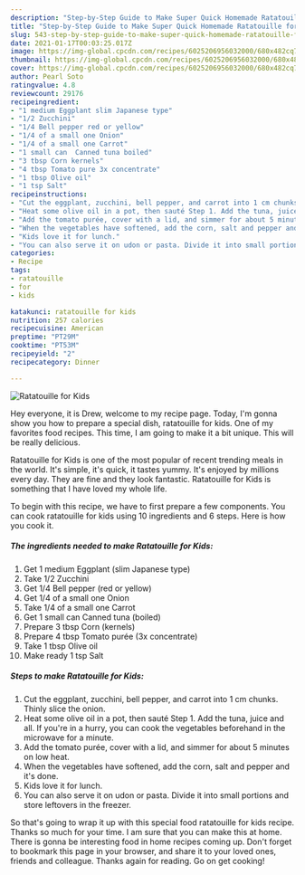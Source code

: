 ```yaml
---
description: "Step-by-Step Guide to Make Super Quick Homemade Ratatouille for Kids"
title: "Step-by-Step Guide to Make Super Quick Homemade Ratatouille for Kids"
slug: 543-step-by-step-guide-to-make-super-quick-homemade-ratatouille-for-kids
date: 2021-01-17T00:03:25.017Z
image: https://img-global.cpcdn.com/recipes/6025206956032000/680x482cq70/ratatouille-for-kids-recipe-main-photo.jpg
thumbnail: https://img-global.cpcdn.com/recipes/6025206956032000/680x482cq70/ratatouille-for-kids-recipe-main-photo.jpg
cover: https://img-global.cpcdn.com/recipes/6025206956032000/680x482cq70/ratatouille-for-kids-recipe-main-photo.jpg
author: Pearl Soto
ratingvalue: 4.8
reviewcount: 29176
recipeingredient:
- "1 medium Eggplant slim Japanese type"
- "1/2 Zucchini"
- "1/4 Bell pepper red or yellow"
- "1/4 of a small one Onion"
- "1/4 of a small one Carrot"
- "1 small can  Canned tuna boiled"
- "3 tbsp Corn kernels"
- "4 tbsp Tomato pure 3x concentrate"
- "1 tbsp Olive oil"
- "1 tsp Salt"
recipeinstructions:
- "Cut the eggplant, zucchini, bell pepper, and carrot into 1 cm chunks. Thinly slice the onion."
- "Heat some olive oil in a pot, then sauté Step 1. Add the tuna, juice and all. If you&#39;re in a hurry, you can cook the vegetables beforehand in the microwave for a minute."
- "Add the tomato purée, cover with a lid, and simmer for about 5 minutes on low heat."
- "When the vegetables have softened, add the corn, salt and pepper and it&#39;s done."
- "Kids love it for lunch."
- "You can also serve it on udon or pasta. Divide it into small portions and store leftovers in the freezer."
categories:
- Recipe
tags:
- ratatouille
- for
- kids

katakunci: ratatouille for kids 
nutrition: 257 calories
recipecuisine: American
preptime: "PT29M"
cooktime: "PT53M"
recipeyield: "2"
recipecategory: Dinner

---
```



![Ratatouille for Kids](https://img-global.cpcdn.com/recipes/6025206956032000/680x482cq70/ratatouille-for-kids-recipe-main-photo.jpg)

Hey everyone, it is Drew, welcome to my recipe page. Today, I'm gonna show you how to prepare a special dish, ratatouille for kids. One of my favorites food recipes. This time, I am going to make it a bit unique. This will be really delicious.



Ratatouille for Kids is one of the most popular of recent trending meals in the world. It's simple, it's quick, it tastes yummy. It's enjoyed by millions every day. They are fine and they look fantastic. Ratatouille for Kids is something that I have loved my whole life.


To begin with this recipe, we have to first prepare a few components. You can cook ratatouille for kids using 10 ingredients and 6 steps. Here is how you cook it.

<!--inarticleads1-->

##### The ingredients needed to make Ratatouille for Kids:

1. Get 1 medium Eggplant (slim Japanese type)
1. Take 1/2 Zucchini
1. Get 1/4 Bell pepper (red or yellow)
1. Get 1/4 of a small one Onion
1. Take 1/4 of a small one Carrot
1. Get 1 small can  Canned tuna (boiled)
1. Prepare 3 tbsp Corn (kernels)
1. Prepare 4 tbsp Tomato purée (3x concentrate)
1. Take 1 tbsp Olive oil
1. Make ready 1 tsp Salt




<!--inarticleads2-->

##### Steps to make Ratatouille for Kids:

1. Cut the eggplant, zucchini, bell pepper, and carrot into 1 cm chunks. Thinly slice the onion.
1. Heat some olive oil in a pot, then sauté Step 1. Add the tuna, juice and all. If you&#39;re in a hurry, you can cook the vegetables beforehand in the microwave for a minute.
1. Add the tomato purée, cover with a lid, and simmer for about 5 minutes on low heat.
1. When the vegetables have softened, add the corn, salt and pepper and it&#39;s done.
1. Kids love it for lunch.
1. You can also serve it on udon or pasta. Divide it into small portions and store leftovers in the freezer.




So that's going to wrap it up with this special food ratatouille for kids recipe. Thanks so much for your time. I am sure that you can make this at home. There is gonna be interesting food in home recipes coming up. Don't forget to bookmark this page in your browser, and share it to your loved ones, friends and colleague. Thanks again for reading. Go on get cooking!
